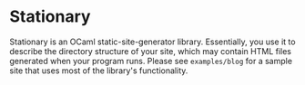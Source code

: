 # Stationary

Stationary is an OCaml static-site-generator library. Essentially,
you use it to describe the directory structure of your site, which
may contain HTML files generated when your program runs. Please see
`examples/blog` for a sample site that uses most of the library's
functionality.

